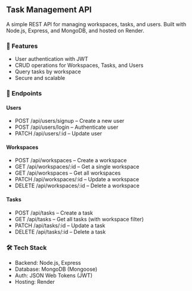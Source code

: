 ## Task Management API
A simple REST API for managing workspaces, tasks, and users. Built with Node.js, Express, and MongoDB, and hosted on Render.

### 🚀 Features
- User authentication with JWT
- CRUD operations for Workspaces, Tasks, and Users
- Query tasks by workspace
- Secure and scalable

### 📌 Endpoints

#### Users
- POST /api/users/signup – Create a new user
- POST /api/users/login – Authenticate user
- PATCH /api/users/:id – Update user

#### Workspaces
- POST /api/workspaces – Create a workspace
- GET /api/workspaces/:id – Get a single workspace
- GET /api/workspaces – Get all workspaces
- PATCH /api/workspaces/:id – Update a workspace
- DELETE /api/workspaces/:id – Delete a workspace

#### Tasks
- POST /api/tasks – Create a task
- GET /api/tasks – Get all tasks (with workspace filter)
- PATCH /api/tasks/:id – Update a task
- DELETE /api/tasks/:id – Delete a task

### 🛠 Tech Stack
- Backend: Node.js, Express
- Database: MongoDB (Mongoose)
- Auth: JSON Web Tokens (JWT)
- Hosting: Render
